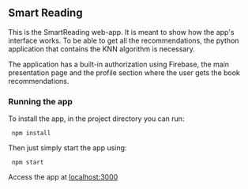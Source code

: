 ## Smart Reading

This is the SmartReading web-app. It is meant to show how the app's interface works. To be able to get all the recommendations, the python application that contains the KNN algorithm is necessary.

The application has a built-in authorization using Firebase, the main presentation page and the profile section where the user gets the book recommendations.

### Running the app

To install the app, in the project directory you can run:
```console
 npm install
```
Then just simply start the app using:
```console
 npm start
```

Access the app at [localhost:3000](http://localhost:3000)
